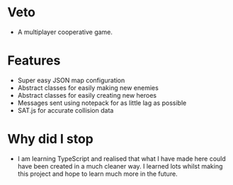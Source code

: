# Veto

 - A multiplayer cooperative game.

# Features

 - Super easy JSON map configuration
 - Abstract classes for easily making new enemies
 - Abstract classes for easily creating new heroes
 - Messages sent using notepack for as little lag as possible
 - SAT.js for accurate collision data

# Why did I stop

 - I am learning TypeScript and realised that what I have made here could have been created in a much cleaner way. I learned lots whilst making this project and hope to learn much more in the future.
